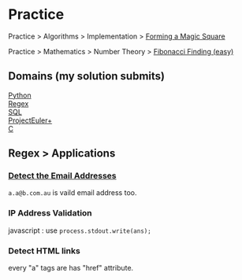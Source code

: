 # Practice

Practice > Algorithms > Implementation > [Forming a Magic Square](practice/Problem%20Solving.md#forming-a-magic-square)  

Practice > Mathematics > Number Theory > [Fibonacci Finding (easy)](practice/mathematics.md#fibonacci-Finding-(easy))  

## Domains (my solution submits)
[Python](practice/python.md)  
[Regex](practice/regex.md)  
[SQL](practice/sql.md)  
[ProjectEuler+](ProjectEuler+/readme.md)  
[C](practice/c.md)  
## Regex > Applications
### [Detect the Email Addresses](https://www.hackerrank.com/challenges/detect-the-email-addresses)
`a.a@b.com.au` is vaild email address too.  
### IP Address Validation
javascript : use `process.stdout.write(ans);`  
### Detect HTML links
every "a" tags are has "href" attribute.  
